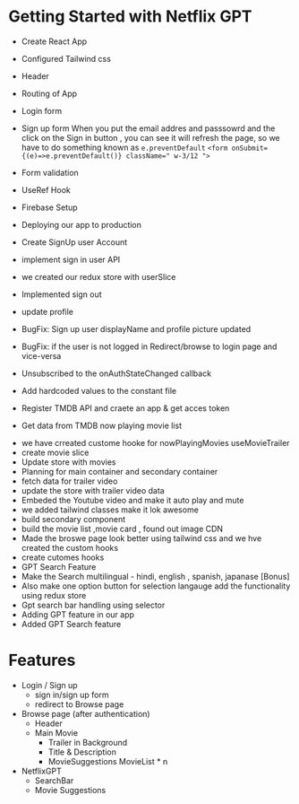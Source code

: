 # Getting Started with Netflix GPT 

- Create React App
- Configured Tailwind css
- Header 
- Routing of App
- Login form 
- Sign up form
 When you put the email addres and passsowrd and the click on the Sign in button , you can see it will refresh the page,
 so we have to do something known as `e.preventDefault`
```<form onSubmit={(e)=>e.preventDefault()} className=" w-3/12 ">```

- Form validation
- UseRef Hook 
- Firebase Setup 
- Deploying our app to production 
- Create SignUp user Account 
- implement sign in user API 
- we created our redux store with userSlice
- Implemented sign out
- update profile
- BugFix: Sign up user displayName and profile picture updated 
- BugFix: if the user is not logged in Redirect/browse to login page and vice-versa 
- Unsubscribed to the onAuthStateChanged callback
- Add hardcoded values to the constant file 
- Register TMDB API and craete an app & get acces token 
- Get data from TMDB now playing movie list
<!-- ```
        - Main container
         -video background 
         - video title

        - Second container
         - movielist * n
         - cards * n
 ``` -->

- we have crreated custome hooke for nowPlayingMovies useMovieTrailer
- create movie slice
- Update store with movies 
- Planning for main container and secondary container 
- fetch data for trailer video 
- update the store with trailer video data 
- Embeded the Youtube video and make it auto play and mute 
- we added tailwind classes make it lok awesome
- build secondary component
- build the movie list ,movie card , found out image CDN
- Made the broswe page look better using tailwind css and we hve created the custom hooks
- create cutomes hooks 
- GPT Search Feature
- Make the Search multilingual - hindi, english , spanish, japanase [Bonus]
- Also make one option button for selection langauge add the functionality using redux store
- Gpt search bar handling using selector 
- Adding GPT feature in our app 
- Added GPT Search feature

# Features

- Login / Sign up 
    - sign in/sign up form
    - redirect to Browse page 
- Browse page (after authentication)
    - Header 
    - Main Movie 
        - Trailer in Background
        - Title & Description 
        - MovieSuggestions
            MovieList * n
- NetflixGPT
    - SearchBar
    - Movie Suggestions